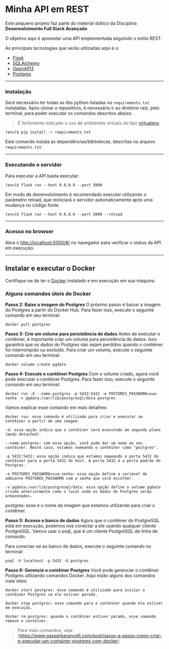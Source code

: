 # Minha API em REST

Este pequeno projeto faz parte do material diático da Disciplina **Desenvolvimento Full Stack Avançado** 

O objetivo aqui é apresetar uma API emplementada seguindo o estilo REST.

As principais tecnologias que serão utilizadas aqui é o:
 - [Flask](https://flask.palletsprojects.com/en/2.3.x/)
 - [SQLAlchemy](https://www.sqlalchemy.org/)
 - [OpenAPI3](https://swagger.io/specification/)
 - [Postgres](https://www.postgresql.org/)

---
### Instalação


Será necessário ter todas as libs python listadas no `requirements.txt` instaladas.
Após clonar o repositório, é necessário ir ao diretório raiz, pelo terminal, para poder executar os comandos descritos abaixo.

> É fortemente indicado o uso de ambientes virtuais do tipo [virtualenv](https://virtualenv.pypa.io/en/latest/installation.html).

```
(env)$ pip install -r requirements.txt
```

Este comando instala as dependências/bibliotecas, descritas no arquivo `requirements.txt`.

---
### Executando o servidor


Para executar a API  basta executar:

```
(env)$ flask run --host 0.0.0.0 --port 5000
```

Em modo de desenvolvimento é recomendado executar utilizando o parâmetro reload, que reiniciará o servidor
automaticamente após uma mudança no código fonte. 

```
(env)$ flask run --host 0.0.0.0 --port 5000 --reload
```

---
### Acesso no browser

Abra o [http://localhost:5000/#/](http://localhost:5000/#/) no navegador para verificar o status da API em execução.

---
## Instalar e executar o Docker

Certifique-se de ter o [Docker](https://docs.docker.com/engine/install/) instalado e em execução em sua máquina.


### Alguns comandos úteis do Docker

**Passo 2: Baixe a imagem do Postgres**
O próximo passo é baixar a imagem do Postgres a partir do Docker Hub. Para fazer isso, execute o seguinte comando em seu terminal:

    docker pull postgres


**Passo 3: Crie um volume para persistência de dados**
Antes de executar o contêiner, é importante criar um volume para persistência de dados. Isso garantirá que os dados do Postgres não sejam perdidos quando o contêiner for interrompido ou excluído. Para criar um volume, execute o seguinte comando em seu terminal:

    docker volume create pgdata


**Passo 4: Execute o contêiner Postgres**
Com o volume criado, agora você pode executar o contêiner Postgres. Para fazer isso, execute o seguinte comando em seu terminal:

    docker run -d --name postgres -p 5432:5432 -e POSTGRES_PASSWORD=sua-senha -v pgdata:/var/lib/postgresql/data postgres


Vamos explicar esse comando em mais detalhes:

    docker run: esse comando é utilizado para criar e executar um contêiner a partir de uma imagem.

    -d: essa opção indica que o contêiner será executado em segundo plano (modo detached).

    --name postgres: com essa opção, você pode dar um nome ao seu contêiner. Neste caso, estamos nomeando o contêiner como "postgres".

    -p 5432:5432: essa opção indica que estamos mapeando a porta 5432 do contêiner para a porta 5432 do host. A porta 5432 é a porta padrão do Postgres.

    -e POSTGRES_PASSWORD=sua-senha: essa opção define a variável de ambiente POSTGRES_PASSWORD com a senha que você escolher.

    -v pgdata:/var/lib/postgresql/data: essa opção define o volume pgdata criado anteriormente como o local onde os dados do Postgres serão armazenados.
    

postgres: esse é o nome da imagem que estamos utilizando para criar o contêiner.


**Passo 5: Acesse o banco de dados**
Agora que o contêiner do PostgreSQL está em execução, podemos nos conectar a ele usando qualquer cliente PostgreSQL. Vamos usar o psql, que é um cliente PostgreSQL de linha de comando.

Para conectar-se ao banco de dados, execute o seguinte comando no terminal:

    psql -h localhost -p 5432 -U postgres


**Passo 6: Gerencie o contêiner Postgres**
Você pode gerenciar o contêiner Postgres utilizando comandos Docker. Aqui estão alguns dos comandos mais úteis:

    docker start postgres: esse comando é utilizado para iniciar o contêiner Postgres se ele estiver parado.

    docker stop postgres: esse comando para o contêiner quando ele estiver em execução.

    docker rm postgres: quando o contêiner estiver parado, esse comando remove o contêiner.


>Para mais comandos, veja: (https://www.gasparbarancelli.com/post/passo-a-passo-como-criar-e-executar-um-container-postgres-com-docker).